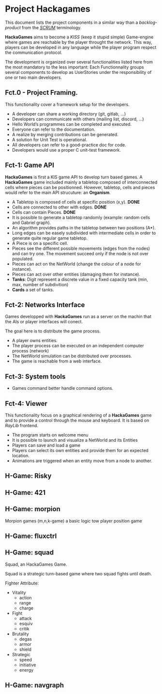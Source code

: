# Project Hackagames

This document lists the project components in a similar way than a _backlog-product_ from the [*SCRUM*](https://fr.wikipedia.org/wiki/Scrum_(d%C3%A9veloppement)#Glossaire) terminology.

**HackaGames** aims to become a _KISS_ (keep it stupid simple) Game-engine where games are reachable by the player throught the network. This way, players can be developed in any language while the player program respect the communication protocol.

The development is organized over several functionalities listed here from the most mandatory to the less important:
Each Functionnality groups several components to develop as UserStories under the responsibility of one or two main developers.

## Fct.0 - Project Framing.

This functionality cover a framework setup for the developers.

- A developer can share a working directory (git, gitlab, ...)
- Developers can communicate with others (mailing list, discord, ...)
- Hello World’s programmes can be completed and executed.
- Everyone can refer to the documentation.
- A realize by merging contributions can be generated.
- A solution for Unit Test is operational.
- All developers can refer to a good-practice doc for code.
- Developers would use a proper C unit-test framework.


## Fct-1: Game API

**HackaGames** is first a KIS game API to develop turn based games.
A **HackaGames** game included mainly a tabletop composed of interconnected cells where pieces can be positionned. 
However, tabletop, cells and pieces would refer to the main API strucuture: an **Organism**.

- A Tabletop is composed of cells at specific position (x,y). **DONE**
- Cells are connected to other with edges. **DONE**
- Cells can contain Pieces. **DONE**
- It is possible to generate a tabletop randomly (example: random cells and Gabriel graph).
- An algorithm provides paths in the tabletop between two positions (A*).
- Long edges can be easely subdivided with intermediate cells in order to generate quite regular game tabletop.
- A Piece is on a specific cell.
- Pieces see the different possible movements (edges from the nodes) and can try one. The movement succeed only if the node is not over populated.
- Pieces can act on the NetWorld (change the colour of a node for instance).
- Pieces can act over other entities (damaging them for instance).
- **Tanks**: Digit represent a discrete value in a fixed capacity tank (min, max, number of subdivition)
- **Cards** a set of tanks.

## Fct-2: Networks Interface

Games developped with **HackaGames** run as a server on the machin that the AIs or player interfaces will conect.

The goal here is to distribute the game process.

- A player owns entities.
- The player process can be executed on an independent computer process (network)
- The NetWorld simulation can be distributed over processes.
- The game is reachable from a web interface.

## Fct-3: System tools

- Games command better handle command options.

## Fct-4: Viewer

This functionality focus on a graphical rendering of a **HackaGames** game and to provide a control through the mouse and keyboard.
It is based on _RayLib_ frontend.

- The program starts on welcome menu
- It is possible to launch and visualize a NetWorld and its Entities
- Players can save and load a game 
- Players can select its own entities and provide them for an expected location.
- Animations are triggered when an entity move from a node to another.


## H-Game: Risky

## H-Game: 421


## H-Game: morpion

Morpion games (m,n,k-game) a basic logic tow player position game


## H-Game: fluxctrl

## H-Game: squad

Squad, an HackaGames Game.

Squad is a strategic turn-based game where two squad fights until death.

Fighter Attribute: 

- Vitality
  + action
  + range
  + charge
- Fight
  + attack
  + esquiv
  + critik
- Brutality
  + degas
  + armor
  + shield
- Strategic
  + speed
  + initiative
  + energy

## H-Game: navgraph


